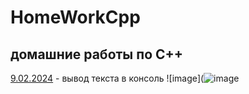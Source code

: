 # HomeWorkCpp
## домашние работы по C++ 
[9.02.2024](https://github.com/RomanLyashenko/HomeWorkCPP/blob/main/9.02.24/Lyashenko_homework_C%2B%2B.cpp) - вывод текста в консоль
![image](![image](https://github.com/RomanLyashenko/HomeWorkCPP/assets/159914055/8db8f8e4-2ec5-49f1-b0a8-a2671f703390)

